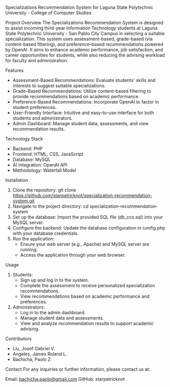 Specializations Recommendation System for Laguna State Polytechnic University - College of Computer Studies

Project Overview
The Specializations Recommendation System is designed to assist incoming third-year Information Technology students at Laguna State Polytechnic University - San Pablo City Campus in selecting a suitable specialization. 
This system uses assessment-based, grade-based (via content-based filtering), and preference-based recommendations powered by OpenAI. It aims to enhance academic performance, job satisfaction, and career opportunities for students, 
while also reducing the advising workload for faculty and administration.

Features
  - Assessment-Based Recommendations: Evaluate students' skills and interests to suggest suitable specializations.
  - Grade-Based Recommendations: Utilize content-based filtering to provide recommendations based on academic performance.
  - Preference-Based Recommendations: Incorporate OpenAI to factor in student preferences.
  - User-Friendly Interface: Intuitive and easy-to-use interface for both students and administrators.
  - Admin Dashboard: Manage student data, assessments, and view recommendation results.
    
Technology Stack
  - Backend: PHP
  - Frontend: HTML, CSS, JavaScript
  - Database: MySQL
  - AI Integration: OpenAI API
  - Methodology: Waterfall Model

Installation
  1. Clone the repository: git clone https://github.com/starpatricknot/specialization-recommendation-system.git
  2. Navigate to the project directory: cd specialization-recommendation-system
  3. Set up the database: Import the provided SQL file (db_ccs.sql) into your MySQL server.
  4. Configure the backend: Update the database configuration in config.php with your database credentials.
  5. Run the application:
       - Ensure your web server (e.g., Apache) and MySQL server are running.
       - Access the application through your web browser.
    
Usage
  1. Students:
      - Sign up and log in to the system.
      - Complete the assessment to receive personalized specialization recommendations.
      - View recommendations based on academic performance and preferences.
  2. Administrators:
      - Log in to the admin dashboard.
      - Manage student data and assessments.
      - View and analyze recommendation results to support academic advising.

Contributors
  - Liu, Josef Gabriel V.
  - Angeles, James Roland L.
  - Bachicha, Paolo Z.

Contact
For any inquiries or further information, please contact us at:

Email: bachicha.paolo@gmail.com
GitHub: starpatricknot
